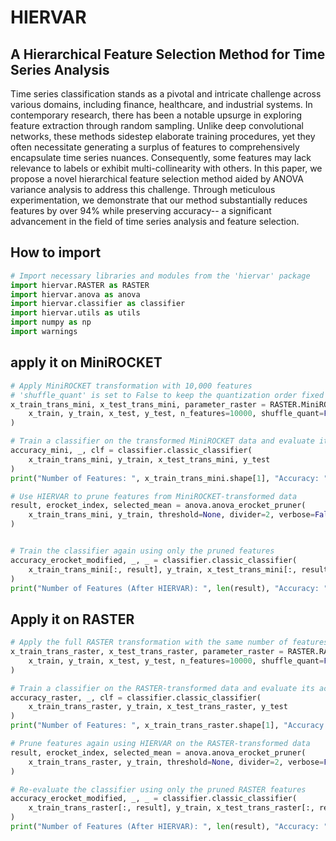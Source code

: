 # HIERVAR
## A Hierarchical Feature Selection Method for Time Series Analysis

Time series classification stands as a pivotal and intricate challenge across various domains, including finance, healthcare, and industrial systems. In contemporary research, there has been a notable upsurge in exploring feature extraction through random sampling. Unlike deep convolutional networks, these methods sidestep elaborate training procedures, yet they often necessitate generating a surplus of features to comprehensively encapsulate time series nuances. Consequently, some features may lack relevance to labels or exhibit multi-collinearity with others. In this paper, we propose a novel hierarchical feature selection method aided by ANOVA variance analysis to address this challenge. Through meticulous experimentation, we demonstrate that our method substantially reduces features by over 94\% while preserving accuracy-- a significant advancement in the field of time series analysis and feature selection.

## How to import

```python
# Import necessary libraries and modules from the 'hiervar' package
import hiervar.RASTER as RASTER
import hiervar.anova as anova
import hiervar.classifier as classifier
import hiervar.utils as utils
import numpy as np
import warnings
```

## apply it on MiniROCKET
```python
# Apply MiniROCKET transformation with 10,000 features
# 'shuffle_quant' is set to False to keep the quantization order fixed
x_train_trans_mini, x_test_trans_mini, parameter_raster = RASTER.MiniROCKET(
    x_train, y_train, x_test, y_test, n_features=10000, shuffle_quant=False
)

# Train a classifier on the transformed MiniROCKET data and evaluate its accuracy
accuracy_mini, _, clf = classifier.classic_classifier(
    x_train_trans_mini, y_train, x_test_trans_mini, y_test
)
print("Number of Features: ", x_train_trans_mini.shape[1], "Accuracy: ", accuracy_mini)

# Use HIERVAR to prune features from MiniROCKET-transformed data
result, erocket_index, selected_mean = anova.anova_erocket_pruner(
    x_train_trans_mini, y_train, threshold=None, divider=2, verbose=False
)


# Train the classifier again using only the pruned features
accuracy_erocket_modified, _, _ = classifier.classic_classifier(
    x_train_trans_mini[:, result], y_train, x_test_trans_mini[:, result], y_test
)
print("Number of Features (After HIERVAR): ", len(result), "Accuracy: ", accuracy_erocket_modified)
```

## Apply it on RASTER

```python 
# Apply the full RASTER transformation with the same number of features (10,000)
x_train_trans_raster, x_test_trans_raster, parameter_raster = RASTER.RASTER(
    x_train, y_train, x_test, y_test, n_features=10000, shuffle_quant=False
)

# Train a classifier on the RASTER-transformed data and evaluate its accuracy
accuracy_raster, _, clf = classifier.classic_classifier(
    x_train_trans_raster, y_train, x_test_trans_raster, y_test
)
print("Number of Features: ", x_train_trans_raster.shape[1], "Accuracy: ", accuracy_raster)

# Prune features again using HIERVAR on the RASTER-transformed data
result, erocket_index, selected_mean = anova.anova_erocket_pruner(
    x_train_trans_raster, y_train, threshold=None, divider=2, verbose=False
)

# Re-evaluate the classifier using only the pruned RASTER features
accuracy_erocket_modified, _, _ = classifier.classic_classifier(
    x_train_trans_raster[:, result], y_train, x_test_trans_raster[:, result], y_test
)
print("Number of Features (After HIERVAR): ", len(result), "Accuracy: ", accuracy_erocket_modified)
```
